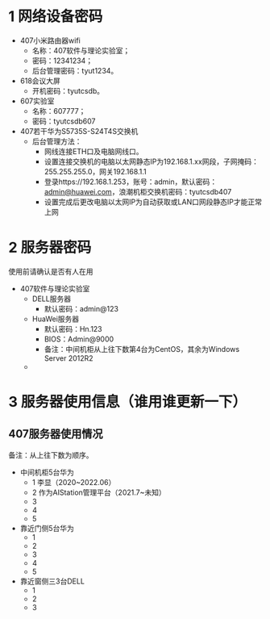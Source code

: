 # 1 网络设备密码
* 407小米路由器wifi
  * 名称：407软件与理论实验室；
  * 密码：12341234；
  * 后台管理密码：tyut1234。
* 618会议大屏
  * 开机密码：tyutcsdb。
* 607实验室
  * 名称：607777；
  * 密码：tyutcsdb607
* 407若干华为S5735S-S24T4S交换机
  * 后台管理方法：
    * 网线连接ETH口及电脑网线口。
    * 设置连接交换机的电脑以太网静态IP为192.168.1.xx网段，子网掩码：255.255.255.0，网关192.168.1.1
    * 登录https://192.168.1.253，账号：admin，默认密码：admin@huawei.com，浪潮机柜交换机密码：tyutcsdb407
    * 设置完成后更改电脑以太网IP为自动获取或LAN口网段静态IP才能正常上网
# 2 服务器密码
使用前请确认是否有人在用
* 407软件与理论实验室
  * DELL服务器
    * 默认密码：admin@123
  * HuaWei服务器
    * 默认密码：Hn.123
    * BIOS：Admin@9000
    * 备注：中间机柜从上往下数第4台为CentOS，其余为Windows Server 2012R2
  * 
# 3 服务器使用信息（谁用谁更新一下）
## 407服务器使用情况
备注：从上往下数为顺序。
* 中间机柜5台华为
  * 1 李显（2020~2022.06）
  * 2 作为AIStation管理平台（2021.7~未知）
  * 3
  * 4
  * 5
* 靠近门侧5台华为
  * 1
  * 2
  * 3
  * 4
  * 5
* 靠近窗侧三3台DELL
  * 1
  * 2
  * 3